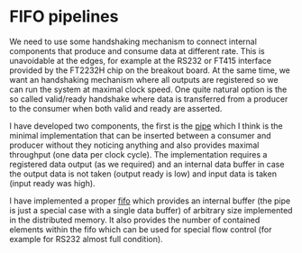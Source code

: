 # FIFO pipelines

We need to use some handshaking mechanism to connect internal components that produce and
consume data at different rate. This is unavoidable at the edges, for example at the RS232
or FT415 interface provided by the FT2232H chip on the breakout board. At the same time,
we want an handshaking mechanism where all outputs are registered so we can run the system
at maximal clock speed. One quite natural option is the so called valid/ready handshake where
data is transferred from a producer to the consumer when both valid and ready are asserted.

I have developed two components, the first is the [pipe](fifo.v) which I think is the minimal
implementation that can be inserted between a consumer and producer without they noticing 
anything and also provides maximal throughput (one data per clock cycle).
The implementation requires a registered data output (as we required) and an internal 
data buffer in case the output data is not taken (output ready is low) and input data is
taken (input ready was high).

I have implemented a proper [fifo](fifo.v) which provides an internal buffer (the pipe is
just a special case with a single data buffer) of arbitrary size implemented in the 
distributed memory. It also provides the number of contained elements within the fifo which
can be used for special flow control (for example for RS232 almost full condition).
